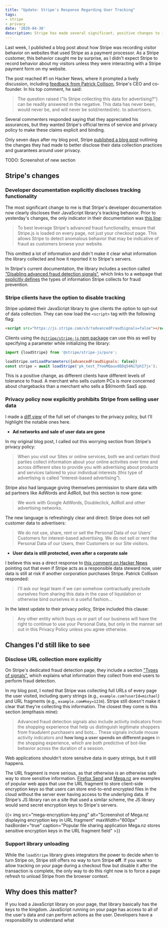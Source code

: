 ```yaml
---
title: "Update: Stripe's Response Regarding User Tracking"
tags:
- stripe
- privacy
date: '2020-04-30'
description: Stripe has made several significant, positive changes to its user tracking and privacy policies in the last week.
---
```


Last week, I published a blog post about how Stripe was recording visitor behavior on websites that used Stripe as a payment processor. As a Stripe customer, this behavior caught me by surprise, as I didn't expect Stripe to record behavior about my visitors unless they were interacting with a Stripe payment form on my website.

The post reached #1 on Hacker News, where it prompted a lively discussion, including [feedback from Patrick Collison](https://news.ycombinator.com/item?id=22937303), Stripe's CEO and co-founder. In his top comment, he said:

>The question raised ("Is Stripe collecting this data for advertising?") can be readily answered in the negative. This data has never been, would never be, and will never be sold/rented/etc. to advertisers.

Several commenters responded saying that they appreciated his assurances, but they wanted Stripe's official terms of service and privacy policy to make these claims explicit and binding.

Only seven days after my blog post, Stripe [published a blog post](https://stripe.com/blog/advanced-fraud-detection-updates) outlining the changes they had made to better disclose their data collection practices and guarantees around user privacy.

TODO: Screenshot of new section

## Stripe's changes

### Developer documentation explicitly discloses tracking functionality

The most significant change to me is that Stripe's developer documentation now clearly discloses their JavaScript library's tracking behavior. Prior to yesterday's changes, the only indicator in their documentation was [this line](https://github.com/stripe/stripe-js/blob/d401405a0106f5a28e45cbad9f5c674697c1117a/README.md#ensuring-stripejs-is-available-everywhere):

>To best leverage Stripe's advanced fraud functionality, ensure that Stripe.js is loaded on every page, not just your checkout page. This allows Stripe to detect anomalous behavior that may be indicative of fraud as customers browse your website.

This omitted a lot of information and didn't make it clear what information the library collected and how it reported it to Stripe's servers.

In Stripe's current documentation, the library includes a section called ["Disabling advanced fraud detection signals"](https://github.com/stripe/stripe-js#disabling-advanced-fraud-detection-signals), which links to a webpage that [explicitly defines](https://stripe.com/docs/disputes/prevention/advanced-fraud-detection) the types of information Stripe collects for fraud prevention.

### Stripe clients have the option to disable tracking

Stripe updated their JavaScript library to give clients the option to opt-out of data collection. They can now load the `<script>` tag with the following flag:

```html
<script src="https://js.stripe.com/v3/?advancedFraudSignals=false"></script>
```

Clients using the [`@stripe/stripe-js` npm package](https://www.npmjs.com/package/@stripe/stripe-js) can use this as well by specifying a parameter while initializing the library:

```javascript
import {loadStripe} from '@stripe/stripe-js/pure';

loadStripe.setLoadParameters({advancedFraudSignals: false})
const stripe = await loadStripe('pk_test_TYooMQauvdEDq54NiTphI7jx');
```

This is a positive change, as different clients have different levels of tolerance to fraud. A merchant who sells custom PCs is more concerned about chargebacks than a merchant who sells a $9/month SaaS app.

### Privacy policy now explicitly prohibits Stripe from selling user data

I made a [diff view](https://gist.github.com/mtlynch/3d1cbeb0666d57a48e151cb6998a1870) of the full set of changes to the privacy policy, but I'll highlight the notable ones here.

* **Ad networks and sale of user data are gone**

In my original blog post, I called out this worrying section from Stripe's privacy policy:

<font color="red">

>When you visit our Sites or online services, both we and certain third parties collect information about your online activities over time and across different sites to provide you with advertising about products and services tailored to your individual interests (this type of advertising is called “interest-based advertising”).

</font>

Stripe also had language giving themselves permission to share data with ad partners like AdWords and AdRoll, but this section is now gone:

<font color="red">

>We work with Google AdWords, Doubleclick, AdRoll and other advertising networks.

</font>

The new language is refreshingly clear and direct: Stripe does not sell customer data to advertisers:

<font color="green">

> We do not use, share, rent or sell the Personal Data of our Users’ Customers for interest-based advertising. We do not sell or rent the Personal Data of our Users, their Customers or our Site visitors.

</font>

* **User data is still protected, even after a corporate sale**

I believe this was a direct response to [this comment on Hacker News](https://news.ycombinator.com/item?id=22937775) pointing out that even if Stripe acts as a responsible data steward now, user data is still at risk if another corporation purchases Stripe. Patrick Collison responded:

>I'll ask our legal team if we can somehow contractually preclude ourselves from sharing this data in the case of liquidation or otherwise bind ourselves in a useful fashion...

In the latest update to their privacy policy, Stripe included this clause:

<font color="green">

>Any other entity which buys us or part of our business will have the right to continue to use your Personal Data, but only in the manner set out in this Privacy Policy unless you agree otherwise.

</font>

## Changes I'd still like to see

### Disclose URL collection more explicitly

On Stripe's dedicated fraud detection page, they include a section ["Types of signals"](https://stripe.com/docs/disputes/prevention/advanced-fraud-detection#types-of-signals), which explains what information they collect from end-users to perform fraud detection.

In my blog post, I noted that Stripe was collecting full URLs of every page the user visited, including query strings (e.g., `example.com?userId=michael`) and URL fragments (e.g., `example.com#key=1234`). Stripe still doesn't make it clear that they're collecting this information. The closest they come is this section (empthasis mine):

>Advanced fraud detection signals also include activity indicators from the shopping experience that help us distinguish legitimate shoppers from fraudulent purchasers and bots... These signals include mouse activity indicators and **how long a user spends on different pages** in the shopping experience, which are both predictive of bot-like behavior across the duration of a session.

Web applications shouldn't store sensitve data in query strings, but it still happens.

The URL fragment is more serious, as that otherwise *is* an otherwise safe way to store sensitive information. [Firefox Send](https://github.com/mozilla/send/blob/7a9a75794e7aa7048dcef6a161ef11fa19cfe906/docs/encryption.md) and [Mega.nz](https://mega.nz/help/s/57672896886688a70c8b45ad) are examples of popular web apps that use the URL fragment to store client-side encryption keys so that users can store end-to-end encrypted files in the cloud without the server ever having access to the underlying data. If Stripe's JS library ran on a site that used a similar scheme, the JS library would send secret encryption keys to Stripe's servers.

{{< img src="mega-encryption-key.png" alt="Screenshot of Mega.nz displaying encryption key in URL fragment" maxWidth="600px" hasBorder="true" caption="Popular file sharing application Mega.nz stores sensitive encryption keys in the URL fragment field" >}}

### Support library unloading

While the `loadStripe` library gives integrators the power to decide when to turn Stripe on, Stripe still offers no way to turn Stripe **off**. If you want to allow tracking on your page during a checkout flow but disable it after the transaction is complete, the only way to do this right now is to force a page refresh to unload Stripe from the browser context.

## Why does this matter?

If you load a JavaScript library on your page, that library basically has the keys to the kingdom. JavaScript running on your page has access to all of the user's data and can perform actions as the user. Developers have a responsibility to understand what 